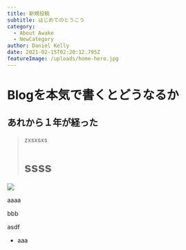 ```yaml
---
title: 新規投稿
subtitle: はじめてのとうこう
category:
  - About Awake
  - NewCategory
author: Daniel Kelly
date: 2021-02-15T02:20:12.795Z
featureImage: /uploads/home-hero.jpg
---
```

# Blogを本気で書くとどうなるか
## あれから１年が経った

> zxsxsxs
> # ssss

![](/uploads/disqus-add-to-website.jpg)

aaaa

bbb

asdf

* aaa